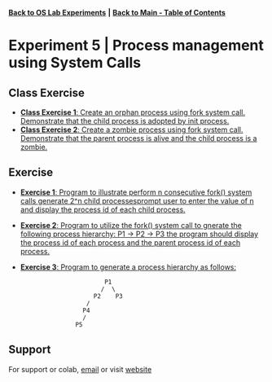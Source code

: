 [**Back to OS Lab Experiments**](https://github.com/xanderbilla/LPU-Academics/tree/main/blob/CSE325/CSE325.md) **|** [**Back to Main - Table of Contents**](https://github.com/xanderbilla/LPU-Academics#readme)

# Experiment 5 | Process management using System Calls

## Class Exercise

- [**Class Exercise 1**: Create an orphan process using fork system call. Demonstrate that the child process is adopted by init process.](https://github.com/xanderbilla/LPU-Academics/blob/main/CSE%20325%20-%20OS%20LAB/Experiment%205/Class_Practice01%20-%20Orphan.c)
- [**Class Exercise 2**: Create a zombie process using fork system call. Demonstrate that the parent process is alive and the child process is a zombie.](https://github.com/xanderbilla/LPU-Academics/blob/main/CSE%20325%20-%20OS%20LAB/Experiment%205/Class_Practice02%20-%20Zombie.c)

## Exercise

- [**Exercise 1**: Program to illustrate perform n consecutive fork() system calls generate 2^n child processesprompt user to enter the value of n and display the process id of each child process.](https://github.com/xanderbilla/LPU-Academics/blob/main/CSE%20325%20-%20OS%20LAB/Experiment%205/Practice%2001%20-%20sysCallfork.c)
- [**Exercise 2**: Program to utilize the fork() system call to gnerate the following process hierarchy: 
P1 -> P2 -> P3 the program should display the process id of each process and the parent process id of each process.](https://github.com/xanderbilla/LPU-Academics/blob/main/CSE%20325%20-%20OS%20LAB/Experiment%205/Practice%2002%20-%20sysCallfork_2.c)
- [**Exercise 3**: Program to generate a process hierarchy as follows:](https://github.com/xanderbilla/LPU-Academics/blob/main/CSE%20325%20-%20OS%20LAB/Experiment%205/Practice%2003%20-%20sysCallfork_hierarchy.c)

                             P1
                            /  \
                          P2    P3
                        /
                       P4
                       /
                     P5

## Support

For support or colab, [email](mailto:dev.xanderbilla@gmail.com) or visit [website](https://xanderbilla.com)
